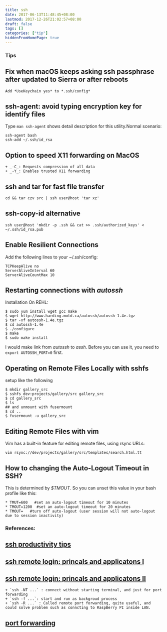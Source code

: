 ```yaml
---
title: ssh
date: 2017-06-13T11:48:45+08:00
lastmod: 2017-12-26T21:02:57+08:00
draft: false
tags: []
categories: ["tip"]
hiddenFromHomePage: true
---
```


### Tips
## Fix when macOS keeps asking ssh passphrase after updated to Sierra or after reboots
```
Add *UseKeychain yes* to *.ssh/config*
```
## ssh-agent: avoid typing encryption key for identify files
Type `man ssh-agent` shows detail description for this utility.Normal scenario:
```
ssh-agent bash
ssh-add ~/.ssh/id_rsa
```
## Option to speed X11 forwarding on MacOS
    + _-C_: Requests compression of all data
    + _-Y_: Enables trusted X11 forwarding

## ssh and tar for fast file transfer
`cd && tar czv src | ssh user@host 'tar xz'`
## ssh-copy-id alternative
`ssh user@host 'mkdir -p .ssh && cat >> .ssh/authorized_keys' < ~/.ssh/id_rsa.pub`

## Enable Resilient Connections
Add the following lines to your ~/.ssh/config:
```
TCPKeepAlive no
ServerAliveInterval 60
ServerAliveCountMax 10
```

## Restarting connections with _autossh_
Installation On REHL:
```
$ sudo yum install wget gcc make
$ wget http://www.harding.motd.ca/autossh/autossh-1.4e.tgz
$ tar -xf autossh-1.4e.tgz
$ cd autossh-1.4e
$ ./configure
$ make
$ sudo make install
```
I would make link from _autossh_ to _assh_. Before you can use it, you need to `export AUTOSSH_PORT=0` first.

## Operating on Remote Files Locally with sshfs
setup like the following
```
$ mkdir gallery_src
$ sshfs dev:projects/gallery/src gallery_src
$ cd gallery_src
$ ls
## and unmount with fusermount
$ cd ..
$ fusermount -u gallery_src
```

## Editing Remote Files with vim
Vim has a built-in feature for editing remote files, using rsync URLs:
```
vim rsync://dev/projects/gallery/src/templates/search.html.tt
```

## How to changing the Auto-Logout Timeout in SSH?
This is determined by _$TMOUT_. So you can unset this value in your bash profile like this:
```
* TMUT=600   #set an auto-logout timeout for 10 minutes
* TMOUT=1200  #set an auto-logout timeout for 20 minutes
* TMOUT=   #turn off auto-logout (user session will not auto-logout due to session inactivity)
```

### References:
## [ssh productivity tips](http://blogs.perl.org/users/smylers/2011/08/ssh-productivity-tips.html)
## [ssh remote login: princals and applicatons I](http://www.ruanyifeng.com/blog/2011/12/ssh_remote_login.html)
## [ssh remote login: princals and applicatons II](http://www.ruanyifeng.com/blog/2011/12/ssh_port_forwarding.html)
    + `ssh -NT ...` : connect without starting terminal, and just for port forwarding
    + `ssh -f ...`: start and run as backgroud process
    + `ssh -R ...` : Called remote port forwarding, quite useful, and could solve problem such as conncting to RaspBerry PI inside LAN.
## [port forwarding](http://docstore.mik.ua/orelly/networking_2ndEd/ssh/ch09_02.htm)
